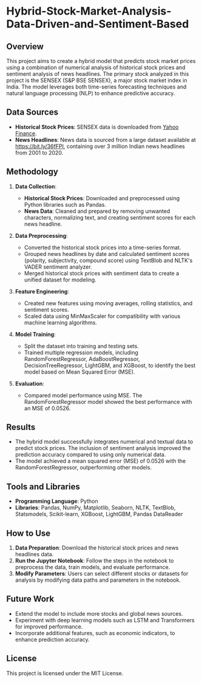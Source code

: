 # Hybrid-Stock-Market-Analysis-Data-Driven-and-Sentiment-Based


## Overview
This project aims to create a hybrid model that predicts stock market prices using a combination of numerical analysis of historical stock prices and sentiment analysis of news headlines. The primary stock analyzed in this project is the SENSEX (S&P BSE SENSEX), a major stock market index in India. The model leverages both time-series forecasting techniques and natural language processing (NLP) to enhance predictive accuracy.

## Data Sources
- **Historical Stock Prices**: SENSEX data is downloaded from [Yahoo Finance](https://finance.yahoo.com/).
- **News Headlines**: News data is sourced from a large dataset available at https://bit.ly/36fFPI, containing over 3 million Indian news headlines from 2001 to 2020.

## Methodology
1. **Data Collection**:
   - **Historical Stock Prices**: Downloaded and preprocessed using Python libraries such as Pandas.
   - **News Data**: Cleaned and prepared by removing unwanted characters, normalizing text, and creating sentiment scores for each news headline.

2. **Data Preprocessing**:
   - Converted the historical stock prices into a time-series format.
   - Grouped news headlines by date and calculated sentiment scores (polarity, subjectivity, compound score) using TextBlob and NLTK's VADER sentiment analyzer.
   - Merged historical stock prices with sentiment data to create a unified dataset for modeling.

3. **Feature Engineering**:
   - Created new features using moving averages, rolling statistics, and sentiment scores.
   - Scaled data using MinMaxScaler for compatibility with various machine learning algorithms.

4. **Model Training**:
   - Split the dataset into training and testing sets.
   - Trained multiple regression models, including RandomForestRegressor, AdaBoostRegressor, DecisionTreeRegressor, LightGBM, and XGBoost, to identify the best model based on Mean Squared Error (MSE).

5. **Evaluation**:
   - Compared model performance using MSE. The RandomForestRegressor model showed the best performance with an MSE of 0.0526.

## Results
- The hybrid model successfully integrates numerical and textual data to predict stock prices. The inclusion of sentiment analysis improved the prediction accuracy compared to using only numerical data.
- The model achieved a mean squared error (MSE) of 0.0526 with the RandomForestRegressor, outperforming other models.

## Tools and Libraries
- **Programming Language**: Python
- **Libraries**: Pandas, NumPy, Matplotlib, Seaborn, NLTK, TextBlob, Statsmodels, Scikit-learn, XGBoost, LightGBM, Pandas DataReader

## How to Use
1. **Data Preparation**: Download the historical stock prices and news headlines data.
2. **Run the Jupyter Notebook**: Follow the steps in the notebook to preprocess the data, train models, and evaluate performance.
3. **Modify Parameters**: Users can select different stocks or datasets for analysis by modifying data paths and parameters in the notebook.

## Future Work
- Extend the model to include more stocks and global news sources.
- Experiment with deep learning models such as LSTM and Transformers for improved performance.
- Incorporate additional features, such as economic indicators, to enhance prediction accuracy.

## License
This project is licensed under the MIT License.

